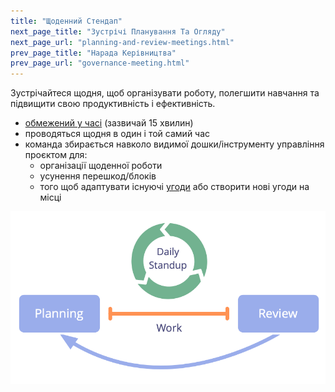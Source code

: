 ```yaml
---
title: "Щоденний Стендап"
next_page_title: "Зустрічі Планування Та Огляду"
next_page_url: "planning-and-review-meetings.html"
prev_page_title: "Нарада Керівництва"
prev_page_url: "governance-meeting.html"
---
```



<div class="card summary"><div class="card-body">Зустрічайтеся щодня, щоб організувати роботу, полегшити навчання та підвищити свою продуктивність і ефективність.
</div></div>

-   <a href="glossary.html#entry-timebox" class="glossary-tooltip" data-toggle="tooltip" title="Таймбокс: Фіксований період часу, зосереджений на певній діяльності (яка не обов&#x27;язково завершується до кінця таймбоксу).">обмежений у часі</a> (зазвичай 15 хвилин)
-   проводяться щодня в один і той самий час
-   команда збирається навколо видимої дошки/інструменту управління проєктом для:
    -   організації щоденної роботи
    -   усунення перешкод/блоків
    -   того щоб адаптувати існуючі <a href="glossary.html#entry-agreement" class="glossary-tooltip" data-toggle="tooltip" title="Угода: Узгоджений з інструкцією, процесом, протоколом або політикою, призначеним для керування потоком цінностей.">угоди</a> або створити нові угоди на місці

![Щоденний стендап є важливою зустріччю для команд, що самоорганізуються.](img/meetings/planning-review-standup.png)
